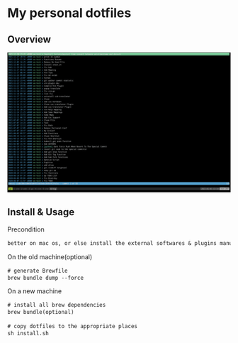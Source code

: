 # My personal dotfiles

## Overview

![overview](img/overview.png "overview")

## Install & Usage

Precondition

```txt
better on mac os, or else install the external softwares & plugins manually
```

On the old machine(optional)

```shell
# generate Brewfile
brew bundle dump --force
```

On a new machine

```shell
# install all brew dependencies
brew bundle(optional)

# copy dotfiles to the appropriate places
sh install.sh
```
